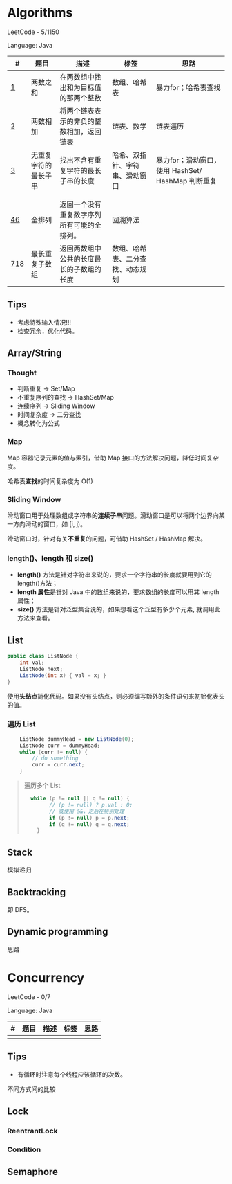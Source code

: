 # Algorithms

LeetCode - 5/1150

Language: Java

| #                                                            | 题目                 | 描述                                       | 标签                             | 思路                                              |
| ------------------------------------------------------------ | -------------------- | ------------------------------------------ | -------------------------------- | ------------------------------------------------- |
| [1](https://leetcode-cn.com/problems/two-sum/)               | 两数之和             | 在两数组中找出和为目标值的那两个整数       | 数组、哈希表                     | 暴力for；哈希表查找                               |
| [2](https://leetcode-cn.com/problems/add-two-numbers/)       | 两数相加             | 将两个链表表示的非负的整数相加，返回链表   | 链表、数学                       | 链表遍历                                          |
| [3](https://leetcode-cn.com/problems/longest-substring-without-repeating-characters/) | 无重复字符的最长子串 | 找出不含有重复字符的最长子串的长度         | 哈希、双指针、字符串、滑动窗口   | 暴力for；滑动窗口，使用 HashSet/ HashMap 判断重复 |
|                                                              |                      |                                            |                                  |                                                   |
|                                                              |                      |                                            |                                  |                                                   |
| [46](https://leetcode-cn.com/problems/permutations/)         | 全排列               | 返回一个没有重复数字序列所有可能的全排列。 | 回溯算法                         |                                                   |
| [718](https://leetcode-cn.com/problems/maximum-length-of-repeated-subarray/) | 最长重复子数组       | 返回两数组中公共的长度最长的子数组的长度   | 数组、哈希表、二分查找、动态规划 |                                                   |

## Tips

- 考虑特殊输入情况!!!
- 检查冗余，优化代码。

## Array/String

### Thought

- 判断重复 -> Set/Map
- 不重复序列的查找 -> HashSet/Map
- 连续序列 -> Sliding Window
- 时间复杂度 -> 二分查找
- 概念转化为公式

### Map

Map 容器记录元素的值与索引，借助 Map 接口的方法解决问题，降低时间复杂度。

哈希表**查找**的时间复杂度为 O(1)

### Sliding Window

滑动窗口用于处理数组或字符串的**连续子串**问题。滑动窗口是可以将两个边界向某一方向滑动的窗口，如 [i, j)。

滑动窗口时，针对有关**不重复**的问题，可借助 HashSet / HashMap 解决。

### length()、length 和 size()

- **length()** 方法是针对字符串来说的，要求一个字符串的长度就要用到它的length()方法；
- **length 属性**是针对 Java 中的数组来说的，要求数组的长度可以用其 length 属性；
- **size()** 方法是针对泛型集合说的，如果想看这个泛型有多少个元素, 就调用此方法来查看。

## List

```java
public class ListNode {
    int val;
    ListNode next;
    ListNode(int x) { val = x; }
}
```

使用**头结点**简化代码。如果没有头结点，则必须编写额外的条件语句来初始化表头的值。

### 遍历 List

```java
 	ListNode dummyHead = new ListNode(0);
    ListNode curr = dummyHead;
    while (curr != null) {
        // do something
        curr = curr.next;
    }
```

> 遍历多个 List
>
> ```java
> 	while (p != null || q != null) {
>         // (p != null) ? p.val : 0;
>         // 或使用 &&，之后在特别处理
>         if (p != null) p = p.next;
>         if (q != null) q = q.next;
>     }
> ```

## Stack

模拟递归

## Backtracking

即 DFS。

## Dynamic programming

思路

# Concurrency

LeetCode - 0/7

Language: Java

| #    | 题目 | 描述 | 标签 | 思路 |
| ---- | ---- | ---- | ---- | ---- |
|      |      |      |      |      |

## Tips

- 有循环时注意每个线程应该循环的次数。

不同方式间的比较

## Lock

### ReentrantLock

### Condition

## Semaphore

